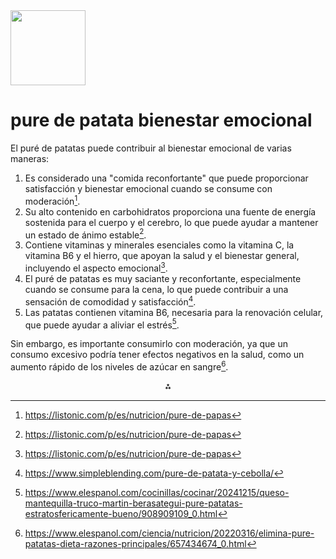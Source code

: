 <img src="https://r2cdn.perplexity.ai/pplx-full-logo-primary-dark%402x.png" class="logo" width="120"/>

# pure de patata bienestar emocional

El puré de patatas puede contribuir al bienestar emocional de varias maneras:

1. Es considerado una "comida reconfortante" que puede proporcionar satisfacción y bienestar emocional cuando se consume con moderación[^3].
2. Su alto contenido en carbohidratos proporciona una fuente de energía sostenida para el cuerpo y el cerebro, lo que puede ayudar a mantener un estado de ánimo estable[^3].
3. Contiene vitaminas y minerales esenciales como la vitamina C, la vitamina B6 y el hierro, que apoyan la salud y el bienestar general, incluyendo el aspecto emocional[^3].
4. El puré de patatas es muy saciante y reconfortante, especialmente cuando se consume para la cena, lo que puede contribuir a una sensación de comodidad y satisfacción[^4].
5. Las patatas contienen vitamina B6, necesaria para la renovación celular, que puede ayudar a aliviar el estrés[^1].

Sin embargo, es importante consumirlo con moderación, ya que un consumo excesivo podría tener efectos negativos en la salud, como un aumento rápido de los niveles de azúcar en sangre[^5].

<div style="text-align: center">⁂</div>

[^1]: https://www.elespanol.com/cocinillas/cocinar/20241215/queso-mantequilla-truco-martin-berasategui-pure-patatas-estratosfericamente-bueno/908909109_0.html

[^2]: https://cuidateplus.marca.com/alimentacion/recetas/pure-patatas.html

[^3]: https://listonic.com/p/es/nutricion/pure-de-papas

[^4]: https://www.simpleblending.com/pure-de-patata-y-cebolla/

[^5]: https://www.elespanol.com/ciencia/nutricion/20220316/elimina-pure-patatas-dieta-razones-principales/657434674_0.html

[^6]: https://www.tiaalia.com/2013/05/pure-de-patatas-con-mostaza-para-el-diadelpuredepatatas.html

[^7]: https://www.cookforyourlife.org/es/recetas/pure-de-papa-con-aceite-de-oliva-y-ajo/

[^8]: https://www.instagram.com/nutricion.energetica/reel/DGwwmV6tVhb/


